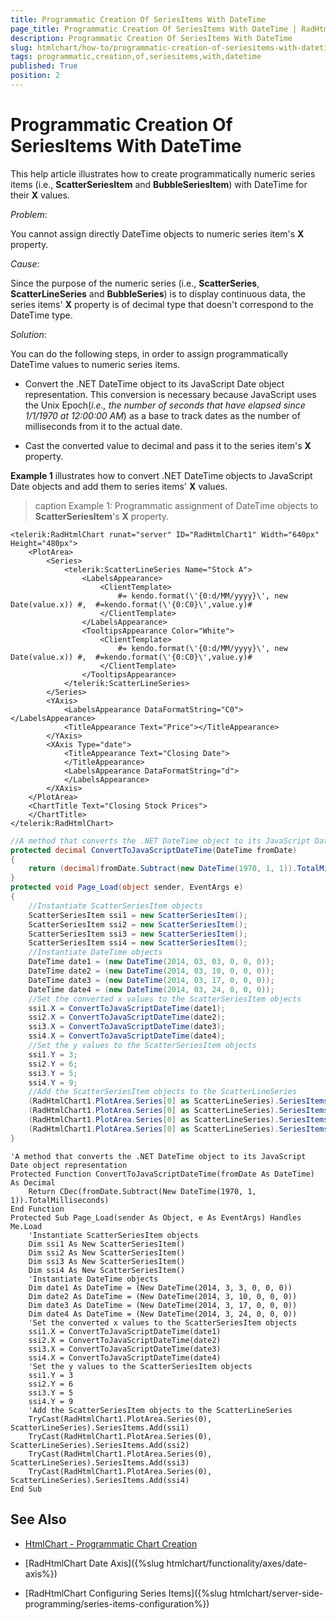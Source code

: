 ```yaml
---
title: Programmatic Creation Of SeriesItems With DateTime
page_title: Programmatic Creation Of SeriesItems With DateTime | RadHtmlChart for ASP.NET AJAX Documentation
description: Programmatic Creation Of SeriesItems With DateTime
slug: htmlchart/how-to/programmatic-creation-of-seriesitems-with-datetime
tags: programmatic,creation,of,seriesitems,with,datetime
published: True
position: 2
---
```


# Programmatic Creation Of SeriesItems With DateTime

This help article illustrates how to create programmatically numeric series items (i.e., **ScatterSeriesItem** and **BubbleSeriesItem**) with DateTime for their **X** values.

*Problem*:

You cannot assign directly DateTime objects to numeric series item's **X** property.

*Cause*:

Since the purpose of the numeric series (i.e., **ScatterSeries**, **ScatterLineSeries** and **BubbleSeries**) is to display continuous data, the series items' **X** property is of decimal type that doesn't correspond to the DateTime type.

*Solution*:

You can do the following steps, in order to assign programmatically DateTime values to numeric series items.

* Convert the .NET DateTime object to its JavaScript Date object representation. This conversion is necessary because JavaScript uses the Unix Epoch(*i.e., the number of seconds that have elapsed since 1/1/1970 at 12:00:00 AM*) as a base to track dates as the number of milliseconds from it to the actual date.

* Cast the converted value to decimal and pass it to the series item's **X** property.

**Example 1** illustrates how to convert .NET DateTime objects to JavaScript Date objects and add them to series items' **X** values.

>caption Example 1: Programmatic assignment of DateTime objects to **ScatterSeriesItem**'s **X** property.



````ASP.NET
<telerik:RadHtmlChart runat="server" ID="RadHtmlChart1" Width="640px" Height="480px">
	<PlotArea>
		<Series>
			<telerik:ScatterLineSeries Name="Stock A">
				<LabelsAppearance>
					<ClientTemplate>
						#= kendo.format(\'{0:d/MM/yyyy}\', new Date(value.x)) #,  #=kendo.format(\'{0:C0}\',value.y)#
					</ClientTemplate>
				</LabelsAppearance>
				<TooltipsAppearance Color="White">
					<ClientTemplate>
						#= kendo.format(\'{0:d/MM/yyyy}\', new Date(value.x)) #,  #=kendo.format(\'{0:C0}\',value.y)#
					</ClientTemplate>
				</TooltipsAppearance>
			</telerik:ScatterLineSeries>
		</Series>
		<YAxis>
			<LabelsAppearance DataFormatString="C0"></LabelsAppearance>
			<TitleAppearance Text="Price"></TitleAppearance>
		</YAxis>
		<XAxis Type="date">
			<TitleAppearance Text="Closing Date">
			</TitleAppearance>
			<LabelsAppearance DataFormatString="d">
			</LabelsAppearance>
		</XAxis>
	</PlotArea>
	<ChartTitle Text="Closing Stock Prices">
	</ChartTitle>
</telerik:RadHtmlChart>
````
````C#
//A method that converts the .NET DateTime object to its JavaScript Date object representation
protected decimal ConvertToJavaScriptDateTime(DateTime fromDate)
{
	return (decimal)fromDate.Subtract(new DateTime(1970, 1, 1)).TotalMilliseconds;
}
protected void Page_Load(object sender, EventArgs e)
{
	//Instantiate ScatterSeriesItem objects
	ScatterSeriesItem ssi1 = new ScatterSeriesItem();
	ScatterSeriesItem ssi2 = new ScatterSeriesItem();
	ScatterSeriesItem ssi3 = new ScatterSeriesItem();
	ScatterSeriesItem ssi4 = new ScatterSeriesItem();
	//Instantiate DateTime objects
	DateTime date1 = (new DateTime(2014, 03, 03, 0, 0, 0));
	DateTime date2 = (new DateTime(2014, 03, 10, 0, 0, 0));
	DateTime date3 = (new DateTime(2014, 03, 17, 0, 0, 0));
	DateTime date4 = (new DateTime(2014, 03, 24, 0, 0, 0));
	//Set the converted x values to the ScatterSeriesItem objects
	ssi1.X = ConvertToJavaScriptDateTime(date1);
	ssi2.X = ConvertToJavaScriptDateTime(date2);
	ssi3.X = ConvertToJavaScriptDateTime(date3);
	ssi4.X = ConvertToJavaScriptDateTime(date4);
	//Set the y values to the ScatterSeriesItem objects
	ssi1.Y = 3;
	ssi2.Y = 6;
	ssi3.Y = 5;
	ssi4.Y = 9;
	//Add the ScatterSeriesItem objects to the ScatterLineSeries
	(RadHtmlChart1.PlotArea.Series[0] as ScatterLineSeries).SeriesItems.Add(ssi1);
	(RadHtmlChart1.PlotArea.Series[0] as ScatterLineSeries).SeriesItems.Add(ssi2);
	(RadHtmlChart1.PlotArea.Series[0] as ScatterLineSeries).SeriesItems.Add(ssi3);
	(RadHtmlChart1.PlotArea.Series[0] as ScatterLineSeries).SeriesItems.Add(ssi4);
}
````
````VB
'A method that converts the .NET DateTime object to its JavaScript Date object representation
Protected Function ConvertToJavaScriptDateTime(fromDate As DateTime) As Decimal
	Return CDec(fromDate.Subtract(New DateTime(1970, 1, 1)).TotalMilliseconds)
End Function
Protected Sub Page_Load(sender As Object, e As EventArgs) Handles Me.Load
	'Instantiate ScatterSeriesItem objects
	Dim ssi1 As New ScatterSeriesItem()
	Dim ssi2 As New ScatterSeriesItem()
	Dim ssi3 As New ScatterSeriesItem()
	Dim ssi4 As New ScatterSeriesItem()
	'Instantiate DateTime objects
	Dim date1 As DateTime = (New DateTime(2014, 3, 3, 0, 0, 0))
	Dim date2 As DateTime = (New DateTime(2014, 3, 10, 0, 0, 0))
	Dim date3 As DateTime = (New DateTime(2014, 3, 17, 0, 0, 0))
	Dim date4 As DateTime = (New DateTime(2014, 3, 24, 0, 0, 0))
	'Set the converted x values to the ScatterSeriesItem objects
	ssi1.X = ConvertToJavaScriptDateTime(date1)
	ssi2.X = ConvertToJavaScriptDateTime(date2)
	ssi3.X = ConvertToJavaScriptDateTime(date3)
	ssi4.X = ConvertToJavaScriptDateTime(date4)
	'Set the y values to the ScatterSeriesItem objects
	ssi1.Y = 3
	ssi2.Y = 6
	ssi3.Y = 5
	ssi4.Y = 9
	'Add the ScatterSeriesItem objects to the ScatterLineSeries
	TryCast(RadHtmlChart1.PlotArea.Series(0), ScatterLineSeries).SeriesItems.Add(ssi1)
	TryCast(RadHtmlChart1.PlotArea.Series(0), ScatterLineSeries).SeriesItems.Add(ssi2)
	TryCast(RadHtmlChart1.PlotArea.Series(0), ScatterLineSeries).SeriesItems.Add(ssi3)
	TryCast(RadHtmlChart1.PlotArea.Series(0), ScatterLineSeries).SeriesItems.Add(ssi4)
End Sub
````


## See Also

 * [HtmlChart - Programmatic Chart Creation](http://demos.telerik.com/aspnet-ajax/htmlchart/examples/serversideapi/programmaticcreation/defaultcs.aspx)

 * [RadHtmlChart Date Axis]({%slug htmlchart/functionality/axes/date-axis%})

 * [RadHtmlChart Configuring Series Items]({%slug htmlchart/server-side-programming/series-items-configuration%})
